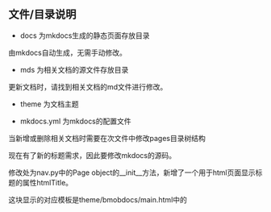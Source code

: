 ## 文件/目录说明

- docs 为mkdocs生成的静态页面存放目录

由mkdocs自动生成，无需手动修改。

- mds 为相关文档的源文件存放目录

更新文档时，请找到相关文档的md文件进行修改。

- theme 为文档主题

- mkdocs.yml 为mkdocs的配置文件

当新增或删除相关文档时需要在次文件中修改pages目录树结构


现在有了新的标题需求，因此要修改mkdocs的源码。

修改处为nav.py中的Page object的__init__方法，新增了一个用于html页面显示标题的属性htmlTitle。

这块显示的对应模板是theme/bmobdocs/main.html中的<title>

mkdocs的源码要生效，需要复制到python的mkdocs的文件夹下



